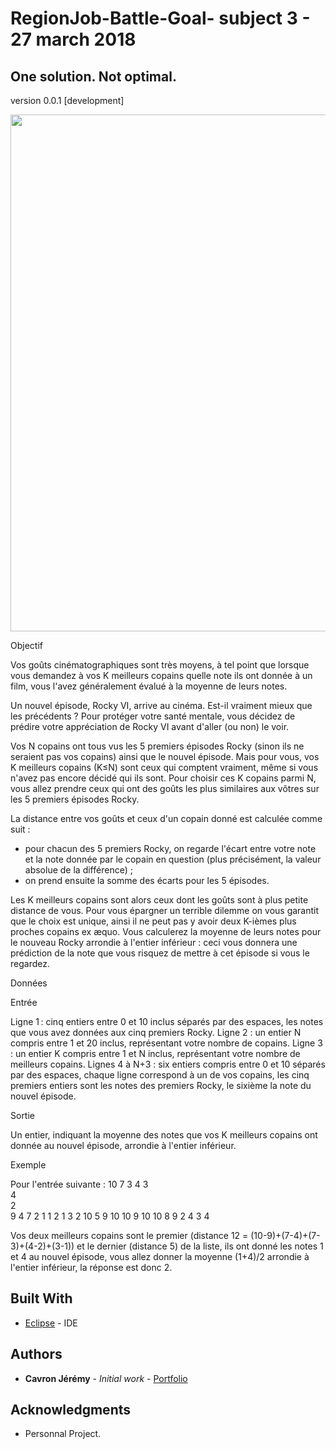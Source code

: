 # RegionJob-Battle-Goal- subject 3 - 27 march 2018

## One solution. Not optimal.

version 0.0.1 [development]

<img src="https://user-images.githubusercontent.com/8668325/38000775-8498765e-3229-11e8-999a-e367383f80b6.png" width="1253" height="827">

Objectif

Vos goûts cinématographiques sont très moyens, à tel point que lorsque vous demandez à vos K meilleurs copains quelle note ils ont donnée à un film, vous l'avez généralement évalué à la moyenne de leurs notes.

Un nouvel épisode, Rocky VI, arrive au cinéma. Est-il vraiment mieux que les précédents ?
Pour protéger votre santé mentale, vous décidez de prédire votre appréciation de Rocky VI avant d'aller (ou non) le voir.

Vos N copains ont tous vus les 5 premiers épisodes Rocky (sinon ils ne seraient pas vos copains) ainsi que le nouvel épisode.
Mais pour vous, vos K meilleurs copains (K≤N) sont ceux qui comptent vraiment, même si vous n'avez pas encore décidé qui ils sont.
Pour choisir ces K copains parmi N, vous allez prendre ceux qui ont des goûts les plus similaires aux vôtres sur les 5 premiers épisodes Rocky.

La distance entre vos goûts et ceux d'un copain donné est calculée comme suit :
- pour chacun des 5 premiers Rocky, on regarde l'écart entre votre note et la note donnée par le copain en question (plus précisément, la valeur absolue de la différence) ;
- on prend ensuite la somme des écarts pour les 5 épisodes.

Les K meilleurs copains sont alors ceux dont les goûts sont à plus petite distance de vous. Pour vous épargner un terrible dilemme on vous garantit que le choix est unique, ainsi il ne peut pas y avoir deux K-ièmes plus proches copains ex æquo. Vous calculerez la moyenne de leurs notes pour le nouveau Rocky arrondie à l'entier inférieur : ceci vous donnera une prédiction de la note que vous risquez de mettre à cet épisode si vous le regardez.

Données

Entrée

Ligne 1 : cinq entiers entre 0 et 10 inclus séparés par des espaces, les notes que vous avez données aux cinq premiers Rocky.
Ligne 2 : un entier N compris entre 1 et 20 inclus, représentant votre nombre de copains.
Ligne 3 : un entier K compris entre 1 et N inclus, représentant votre nombre de meilleurs copains.
Lignes 4 à N+3 : six entiers compris entre 0 et 10 séparés par des espaces, chaque ligne correspond à un de vos copains, les cinq premiers entiers sont les notes des premiers Rocky, le sixième la note du nouvel épisode.

Sortie

Un entier, indiquant la moyenne des notes que vos K meilleurs copains ont donnée au nouvel épisode, arrondie à l'entier inférieur.



Exemple

Pour l'entrée suivante : 
10	7	3	4	3	
4					
2					
9	4	7	2	1	1
2	1	3	2	10	5
9	10	10	9	10	10
8	9	2	4	3	4


Vos deux meilleurs copains sont le premier (distance 12 = (10-9)+(7-4)+(7-3)+(4-2)+(3-1)) et le dernier (distance 5) de la liste, ils ont donné les notes 1 et 4 au nouvel épisode, vous allez donner la moyenne (1+4)/2 arrondie à l'entier inférieur, la réponse est donc 2.



## Built With

* [Eclipse](https://www.eclipse.org/) - IDE


## Authors

* **Cavron Jérémy** - *Initial work* - [Portfolio](http://www.dbs.bzh/portfolio)


## Acknowledgments

* Personnal Project.

